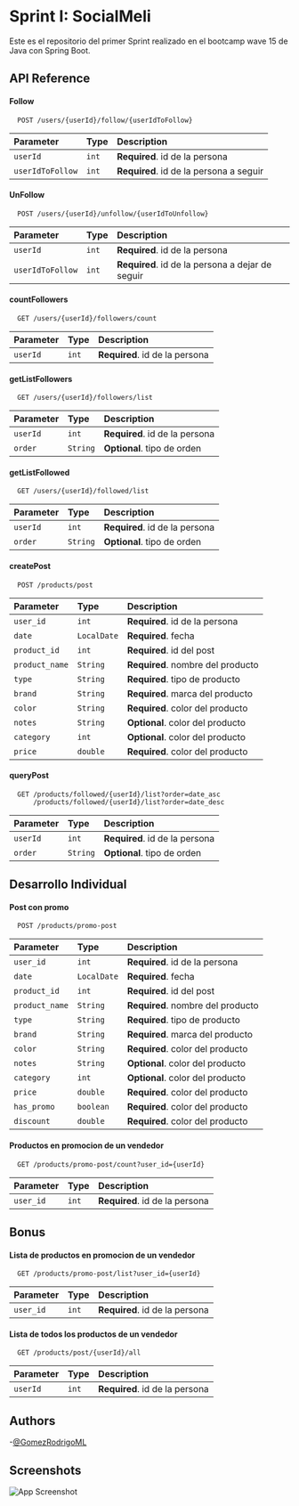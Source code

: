 # Sprint I: SocialMeli

Este es el repositorio del primer Sprint realizado en el bootcamp wave 15 de Java con Spring Boot.

## API Reference

#### Follow

```http
  POST /users/{userId}/follow/{userIdToFollow}
```

| Parameter | Type     | Description                |
| :-------- | :------- | :------------------------- |
| `userId` | `int` | **Required**. id de la persona |
| `userIdToFollow` | `int` | **Required**. id de la persona a seguir|

#### UnFollow

```http
  POST /users/{userId}/unfollow/{userIdToUnfollow}
```

| Parameter | Type     | Description                |
| :-------- | :------- | :------------------------- |
| `userId` | `int` | **Required**. id de la persona |
| `userIdToFollow` | `int` | **Required**. id de la persona a dejar de seguir|

#### countFollowers

```http
  GET /users/{userId}/followers/count
```

| Parameter | Type     | Description                |
| :-------- | :------- | :------------------------- |
| `userId` | `int` | **Required**. id de la persona |

#### getListFollowers

```http
  GET /users/{userId}/followers/list
```

| Parameter | Type     | Description                |
| :-------- | :------- | :------------------------- |
| `userId` | `int` | **Required**. id de la persona |
| `order` | `String` | **Optional**. tipo de orden |

#### getListFollowed

```http
  GET /users/{userId}/followed/list
```

| Parameter | Type     | Description                |
| :-------- | :------- | :------------------------- |
| `userId` | `int` | **Required**. id de la persona |
| `order` | `String` | **Optional**. tipo de orden |

#### createPost

```http
  POST /products/post
```

| Parameter | Type     | Description                |
| :-------- | :------- | :------------------------- |
| `user_id` | `int` | **Required**. id de la persona|
| `date` | `LocalDate` | **Required**. fecha|
| `product_id` | `int` | **Required**. id del post|
| `product_name` | `String` | **Required**. nombre del producto|
| `type` | `String` | **Required**. tipo de producto|
| `brand` | `String` | **Required**. marca del producto|
| `color` | `String` | **Required**. color del producto|
| `notes` | `String` | **Optional**. color del producto|
| `category` | `int` | **Optional**. color del producto|
| `price` | `double` | **Required**. color del producto|

#### queryPost

```http
  GET /products/followed/{userId}/list?order=date_asc
      /products/followed/{userId}/list?order=date_desc
```

| Parameter | Type     | Description                |
| :-------- | :------- | :------------------------- |
| `userId` | `int` | **Required**. id de la persona|
| `order` | `String` | **Optional**. tipo de orden|

## Desarrollo Individual

#### Post con promo

```http
  POST /products/promo-post
```

| Parameter      | Type        | Description                       |
|:---------------|:------------|:----------------------------------|
| `user_id`      | `int`       | **Required**. id de la persona    |
| `date`         | `LocalDate` | **Required**. fecha               |
| `product_id`   | `int`       | **Required**. id del post         |
| `product_name` | `String`    | **Required**. nombre del producto |
| `type`         | `String`    | **Required**. tipo de producto    |
| `brand`        | `String`    | **Required**. marca del producto  |
| `color`        | `String`    | **Required**. color del producto  |
| `notes`        | `String`    | **Optional**. color del producto  |
| `category`     | `int`       | **Optional**. color del producto  |
| `price`        | `double`    | **Required**. color del producto  |
| `has_promo`    | `boolean`   | **Required**. color del producto  |
| `discount`     | `double`    | **Required**. color del producto  |

#### Productos en promocion de un vendedor

```http
  GET /products/promo-post/count?user_id={userId}
```

| Parameter | Type     | Description                |
|:----------| :------- | :------------------------- |
| `user_id` | `int` | **Required**. id de la persona |

## Bonus

#### Lista de productos en promocion de un vendedor

````http 
  GET /products/promo-post/list?user_id={userId} 
````

| Parameter | Type     | Description                |
|:----------| :------- | :------------------------- |
| `user_id` | `int` | **Required**. id de la persona |

#### Lista de todos los productos de un vendedor

````http 
  GET /products/post/{userId}/all
````

| Parameter | Type     | Description                |
|:----------| :------- | :------------------------- |
| `userId`  | `int` | **Required**. id de la persona |

## Authors

-[@GomezRodrigoML](https://github.com/GomezRodrigoML)

## Screenshots

![App Screenshot](https://i.pinimg.com/originals/f3/38/60/f338609f1bc08eea6b0db4d406f42256.jpg)


